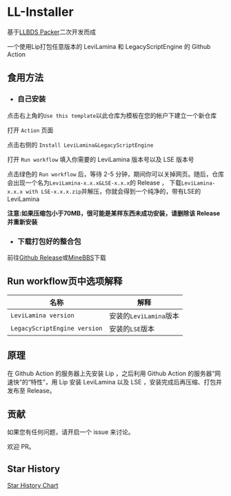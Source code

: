 # LL-Installer

基于[LLBDS Packer](https://github.com/FTS427/llbds_packer)二次开发而成

一个使用Lip打包任意版本的 LeviLamina 和 LegacyScriptEngine 的 Github Action

## 食用方法

+ ### 自己安装

点击右上角的`Use this template`以此仓库为模板在您的帐户下建立一个新仓库

打开 `Action` 页面

点击右侧的 `Install LeviLamina&LegacyScriptEngine`

打开 `Run workflow` 填入你需要的 LeviLamina 版本号以及 LSE 版本号

点击绿色的 `Run workflow` 后，等待 2-5 分钟，期间你可以关掉网页。随后，仓库会出现一个名为`LeviLamina-x.x.x&LSE-x.x.x`的 Release ， 下载`LeviLamina-x.x.x with LSE-x.x.x.zip`并解压，你就会得到一个纯净的，带有LSE的LeviLamina

**注意:如果压缩包小于70MB，很可能是某样东西未成功安装，请删除该 Release 并重新安装**

+ ### 下载打包好的整合包

前往[Github Release](https://github.com/pingguo114514/LL-Installer/releases)或[MineBBS](https://www.minebbs.com/resources/levilamina-legacyscriptengine.7230/)下载

## Run workflow页中选项解释

| 名称                          | 解释                  |
| ---------------------------- | ---------------------|
| `LeviLamina version`         | 安装的`LeviLamina`版本 |
| `LegacyScriptEngine version` | 安装的`LSE`版本        |

## 原理

在 Github Action 的服务器上先安装 Lip ，之后利用 Github Action 的服务器“网速快”的“特性”，用 Lip 安装 LeviLamina 以及 LSE ，安装完成后再压缩、打包并发布至 Release。

## 贡献

如果您有任何问题，请开启一个 issue 来讨论。

欢迎 PR。

## Star History

[Star History Chart](https://api.star-history.com/svg?repos=pingguo114514/LL-Installer&type=Date)